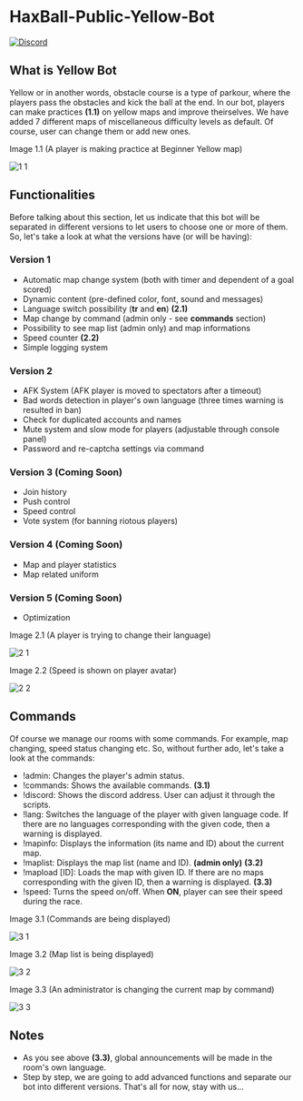 # HaxBall-Public-Yellow-Bot

<a href="https://discord.gg/t6Wvbqk"><img alt="Discord" src="https://img.shields.io/discord/536193210096156682?color=blue&label=DEVELOPER%27S%20DISCORD"></a>

## What is Yellow Bot
Yellow or in another words, obstacle course is a type of parkour, where the players pass the obstacles and kick the ball at the end. In our bot, players can make practices **(1.1)** on yellow maps and improve theirselves. We have added 7 different maps of miscellaneous difficulty levels as default. Of course, user can change them or add new ones.

Image 1.1 (A player is making practice at Beginner Yellow map)

![1 1](https://user-images.githubusercontent.com/68077608/158394557-c8bff7bf-943a-48dd-8248-2a37432511ee.PNG)

## Functionalities
Before talking about this section, let us indicate that this bot will be separated in different versions to let users to choose one or more of them. So, let's take a look at what the versions have (or will be having):

### Version 1
* Automatic map change system (both with timer and dependent of a goal scored)
* Dynamic content (pre-defined color, font, sound and messages)
* Language switch possibility (**tr** and **en**) **(2.1)**
* Map change by command (admin only - see **commands** section)
* Possibility to see map list (admin only) and map informations
* Speed counter **(2.2)**
* Simple logging system

### Version 2
* AFK System (AFK player is moved to spectators after a timeout)
* Bad words detection in player's own language (three times warning is resulted in ban)
* Check for duplicated accounts and names
* Mute system and slow mode for players (adjustable through console panel)
* Password and re-captcha settings via command

### Version 3 (Coming Soon)
* Join history
* Push control
* Speed control
* Vote system (for banning riotous players)

### Version 4 (Coming Soon)
* Map and player statistics
* Map related uniform

### Version 5 (Coming Soon)
* Optimization

Image 2.1 (A player is trying to change their language)

![2 1](https://user-images.githubusercontent.com/68077608/158397903-26f74825-c2f5-4e31-922d-6b3dd372e833.PNG)

Image 2.2 (Speed is shown on player avatar)

![2 2](https://user-images.githubusercontent.com/68077608/158397907-47f2f178-24e0-4515-abab-4286dd00feac.PNG)

## Commands
Of course we manage our rooms with some commands. For example, map changing, speed status changing etc. So, without further ado, let's take a look at the commands:

* !admin: Changes the player's admin status.
* !commands: Shows the available commands. **(3.1)**
* !discord: Shows the discord address. User can adjust it through the scripts.
* !lang: Switches the language of the player with given language code. If there are no languages corresponding with the given code, then a warning is displayed.
* !mapinfo: Displays the information (its name and ID) about the current map.
* !maplist: Displays the map list (name and ID). **(admin only)** **(3.2)**
* !mapload [ID]: Loads the map with given ID. If there are no maps corresponding with the given ID, then a warning is displayed. **(3.3)**
* !speed: Turns the speed on/off. When **ON**, player can see their speed during the race.

Image 3.1 (Commands are being displayed)

![3 1](https://user-images.githubusercontent.com/68077608/158399760-83cd618b-c421-4efe-ab81-ea00ac081d83.PNG)

Image 3.2 (Map list is being displayed)

![3 2](https://user-images.githubusercontent.com/68077608/158399777-a8a3931f-f0ea-43eb-90f1-46458602a97a.PNG)

Image 3.3 (An administrator is changing the current map by command)

![3 3](https://user-images.githubusercontent.com/68077608/158399806-906cfdf3-1e6f-4c21-8f8f-8a876a0b8437.PNG)

## Notes

* As you see above **(3.3)**, global announcements will be made in the room's own language.
* Step by step, we are going to add advanced functions and separate our bot into different versions. That's all for now, stay with us...

